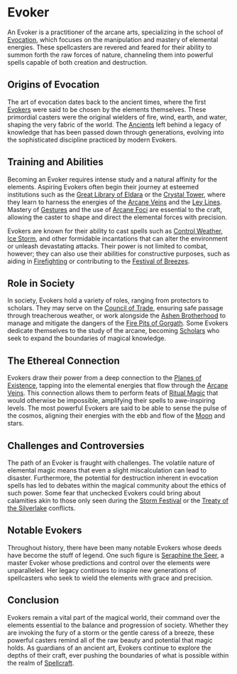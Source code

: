 # Evoker

An Evoker is a practitioner of the arcane arts, specializing in the school of [Evocation](Evocation.md), which focuses on the manipulation and mastery of elemental energies. These spellcasters are revered and feared for their ability to summon forth the raw forces of nature, channeling them into powerful spells capable of both creation and destruction.

## Origins of Evocation

The art of evocation dates back to the ancient times, where the first [Evokers](Evokers.md) were said to be chosen by the elements themselves. These primordial casters were the original wielders of fire, wind, earth, and water, shaping the very fabric of the world. The [Ancients](Ancients.md) left behind a legacy of knowledge that has been passed down through generations, evolving into the sophisticated discipline practiced by modern Evokers.

## Training and Abilities

Becoming an Evoker requires intense study and a natural affinity for the elements. Aspiring Evokers often begin their journey at esteemed institutions such as the [Great Library of Eldara](Great%20Library%20of%20Eldara.md) or the [Crystal Tower](Crystal%20Tower.md), where they learn to harness the energies of the [Arcane Veins](Arcane%20Veins.md) and the [Ley Lines](Ley%20Lines.md). Mastery of [Gestures](Gestures.md) and the use of [Arcane Foci](Arcane%20Foci.md) are essential to the craft, allowing the caster to shape and direct the elemental forces with precision.

Evokers are known for their ability to cast spells such as [Control Weather](Control%20Weather.md), [Ice Storm](Ice%20Storm.md), and other formidable incantations that can alter the environment or unleash devastating attacks. Their power is not limited to combat, however; they can also use their abilities for constructive purposes, such as aiding in [Firefighting](Firefighting.md) or contributing to the [Festival of Breezes](Festival%20of%20Breezes.md).

## Role in Society

In society, Evokers hold a variety of roles, ranging from protectors to scholars. They may serve on the [Council of Trade](Council%20of%20Trade.md), ensuring safe passage through treacherous weather, or work alongside the [Ashen Brotherhood](Ashen%20Brotherhood.md) to manage and mitigate the dangers of the [Fire Pits of Gorgath](Fire%20Pits%20of%20Gorgath.md). Some Evokers dedicate themselves to the study of the arcane, becoming [Scholars](Scholars.md) who seek to expand the boundaries of magical knowledge.

## The Ethereal Connection

Evokers draw their power from a deep connection to the [Planes of Existence](Planes%20of%20Existence.md), tapping into the elemental energies that flow through the [Arcane Veins](Arcane%20Veins.md). This connection allows them to perform feats of [Ritual Magic](Ritual%20Magic.md) that would otherwise be impossible, amplifying their spells to awe-inspiring levels. The most powerful Evokers are said to be able to sense the pulse of the cosmos, aligning their energies with the ebb and flow of the [Moon](Moon.md) and stars.

## Challenges and Controversies

The path of an Evoker is fraught with challenges. The volatile nature of elemental magic means that even a slight miscalculation can lead to disaster. Furthermore, the potential for destruction inherent in evocation spells has led to debates within the magical community about the ethics of such power. Some fear that unchecked Evokers could bring about calamities akin to those only seen during the [Storm Festival](Storm%20Festival.md) or the [Treaty of the Silverlake](Treaty%20of%20the%20Silverlake.md) conflicts.

## Notable Evokers

Throughout history, there have been many notable Evokers whose deeds have become the stuff of legend. One such figure is [Seraphine the Seer](Seraphine%20the%20Seer.md), a master Evoker whose predictions and control over the elements were unparalleled. Her legacy continues to inspire new generations of spellcasters who seek to wield the elements with grace and precision.

## Conclusion

Evokers remain a vital part of the magical world, their command over the elements essential to the balance and progression of society. Whether they are invoking the fury of a storm or the gentle caress of a breeze, these powerful casters remind all of the raw beauty and potential that magic holds. As guardians of an ancient art, Evokers continue to explore the depths of their craft, ever pushing the boundaries of what is possible within the realm of [Spellcraft](Spellcraft.md).